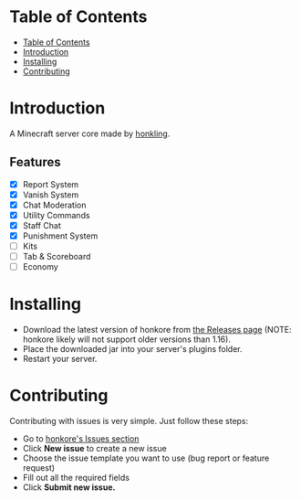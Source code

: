 # Table of Contents

- [Table of Contents](https://github.com/honkling/honkore/tree/readme/#table-of-contents)
- [Introduction](https://github.com/honkling/honkore/tree/readme#introduction)
- [Installing](https://github.com/honkling/honkore/tree/readme/#installing)
- [Contributing](https://github.com/honkling/honkore/tree/readme#contributing)

# Introduction

A Minecraft server core made by [honkling](https://github.com/honkling).

## Features

- [x] Report System
- [x] Vanish System
- [x] Chat Moderation
- [x] Utility Commands
- [x] Staff Chat
- [x] Punishment System
- [ ] Kits
- [ ] Tab & Scoreboard
- [ ] Economy

# Installing

- Download the latest version of honkore from [the Releases page](https://github.com/honkling/honkore) (NOTE: honkore likely will not support older versions than 1.16).
- Place the downloaded jar into your server's plugins folder.
- Restart your server.

# Contributing

Contributing with issues is very simple. Just follow these steps:
- Go to [honkore's Issues section](https://github.com,/honkling/honkore/issues)
- Click **New issue** to create a new issue
- Choose the issue template you want to use (bug report or feature request)
- Fill out all the required fields
- Click **Submit new issue.**
